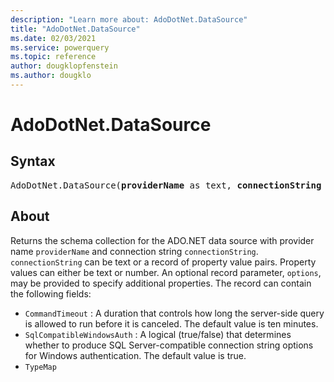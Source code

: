 ```yaml
---
description: "Learn more about: AdoDotNet.DataSource"
title: "AdoDotNet.DataSource"
ms.date: 02/03/2021
ms.service: powerquery
ms.topic: reference
author: dougklopfenstein
ms.author: dougklo
---
```

# AdoDotNet.DataSource

## Syntax

<pre>
AdoDotNet.DataSource(<b>providerName</b> as text, <b>connectionString</b> as any, optional <b>options</b> as nullable record) as table
</pre>

## About

Returns the schema collection for the ADO.NET data source with provider name <code>providerName</code> and connection string <code>connectionString</code>. <code>connectionString</code> can be text or a record of property value pairs. Property values can either be text or number. An optional record parameter, <code>options</code>, may be provided to specify additional properties. The record can contain the following fields: 
- <code>CommandTimeout</code> : A duration that controls how long the server-side query is allowed to run before it is canceled. The default value is ten minutes. 
- <code>SqlCompatibleWindowsAuth</code> : A logical (true/false) that determines whether to produce SQL Server-compatible connection string options for Windows authentication. The default value is true.
- <code>TypeMap</code> 

